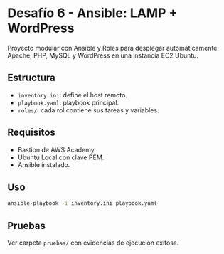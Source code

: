 # Desafío 6 - Ansible: LAMP + WordPress

Proyecto modular con Ansible y Roles para desplegar automáticamente Apache, PHP, MySQL y WordPress en una instancia EC2 Ubuntu.

## Estructura

- `inventory.ini`: define el host remoto.
- `playbook.yaml`: playbook principal.
- `roles/`: cada rol contiene sus tareas y variables.

## Requisitos

- Bastion de AWS Academy.
- Ubuntu Local con clave PEM.
- Ansible instalado.

## Uso

```bash
ansible-playbook -i inventory.ini playbook.yaml
```

## Pruebas

Ver carpeta `pruebas/` con evidencias de ejecución exitosa.
